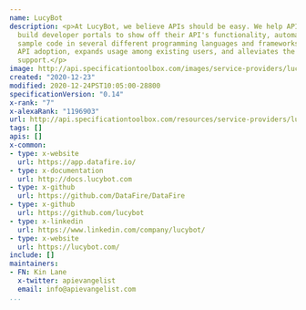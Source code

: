 ```yaml
---
name: LucyBot
description: <p>At LucyBot, we believe APIs should be easy. We help API providers
  build developer portals to show off their API's functionality, automatically generating
  sample code in several different programming languages and frameworks. This increases
  API adoption, expands usage among existing users, and alleviates the burden of customer
  support.</p>
image: http://api.specificationtoolbox.com/images/service-providers/lucybot.jpg
created: "2020-12-23"
modified: 2020-12-24PST10:05:00-28800
specificationVersion: "0.14"
x-rank: "7"
x-alexaRank: "1196903"
url: http://api.specificationtoolbox.com/resources/service-providers/lucybot/
tags: []
apis: []
x-common:
- type: x-website
  url: https://app.datafire.io/
- type: x-documentation
  url: http://docs.lucybot.com
- type: x-github
  url: https://github.com/DataFire/DataFire
- type: x-github
  url: https://github.com/lucybot
- type: x-linkedin
  url: https://www.linkedin.com/company/lucybot/
- type: x-website
  url: https://lucybot.com/
include: []
maintainers:
- FN: Kin Lane
  x-twitter: apievangelist
  email: info@apievangelist.com
...
```

